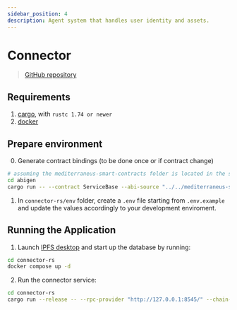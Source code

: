 ```yaml
---
sidebar_position: 4
description: Agent system that handles user identity and assets.
---
```


# Connector

> [GitHub repository](https://github.com/Cybersecurity-LINKS/mediterraneus-connector-rs)

## Requirements
1. [cargo](https://www.rust-lang.org/learn/get-started), with `rustc 1.74 or newer`
2. [docker](https://docs.docker.com/get-docker/)

## Prepare environment

0. Generate contract bindings (to be done once or if contract change)
```bash
# assuming the mediterraneus-smart-contracts folder is located in the same root folder of mediterraneus-connector-rs
cd abigen
cargo run -- --contract ServiceBase --abi-source "../../mediterraneus-smart-contracts/artifacts/contracts/ServiceBase.sol/ServiceBase.json"
```
1. In `connector-rs/env` folder, create a `.env` file starting from `.env.example` and update the values accordingly to your development enviroment. 

## Running the Application

1. Launch [IPFS desktop](https://docs.ipfs.tech/install/ipfs-desktop/) and start up the database by running:
```bash 
cd connector-rs
docker compose up -d
```
2. Run the connector service:
```bash 
cd connector-rs
cargo run --release -- --rpc-provider "http://127.0.0.1:8545/" --chain-id 31337
```
